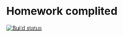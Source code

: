 # Homework complited

[![Build status](https://ci.appveyor.com/api/projects/status/cyt641clff2o6grd?svg=true)](https://ci.appveyor.com/project/yung78/ajs-hw8)
